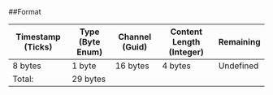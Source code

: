 ##Format

| Timestamp (Ticks) | Type (Byte Enum) | Channel (Guid) | Content Length (Integer) | Remaining |
|-------------------|------------------|----------------|--------------------------|-----------|
|      8 bytes      |     1 byte       |    16 bytes    |         4 bytes          | Undefined |
|       Total:      |    29 bytes      |                |                          |           |
